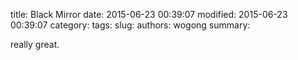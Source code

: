 title: Black Mirror
date: 2015-06-23 00:39:07
modified: 2015-06-23 00:39:07
category: 
tags: 
slug: 
authors: wogong
summary: 

really great.
